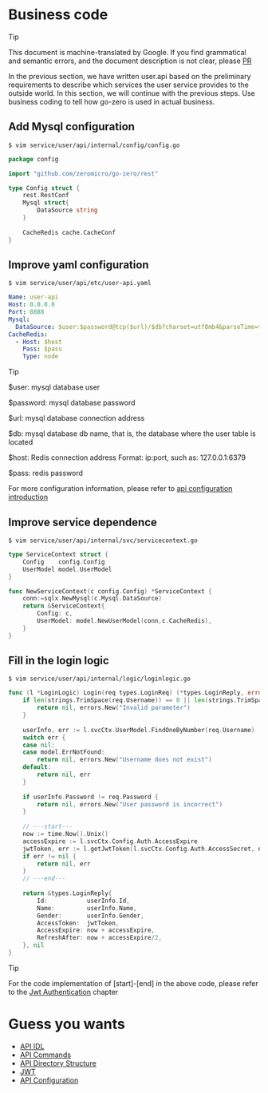 # Business code

> [!TIP]
> This document is machine-translated by Google. If you find grammatical and semantic errors, and the document description is not clear, please [PR](doc-contibute.md)

In the previous section, we have written user.api based on the preliminary requirements to describe which services the user service provides to the outside world. In this section, we will continue with the previous steps.
Use business coding to tell how go-zero is used in actual business.

## Add Mysql configuration
```shell
$ vim service/user/api/internal/config/config.go
```
```go
package config

import "github.com/zeromicro/go-zero/rest"

type Config struct {
    rest.RestConf
    Mysql struct{
        DataSource string
    }
    
    CacheRedis cache.CacheConf
}
```

## Improve yaml configuration
```shell
$ vim service/user/api/etc/user-api.yaml
```
```yaml
Name: user-api
Host: 0.0.0.0
Port: 8888
Mysql:
  DataSource: $user:$password@tcp($url)/$db?charset=utf8mb4&parseTime=true&loc=Asia%2FShanghai
CacheRedis:
  - Host: $host
    Pass: $pass
    Type: node
```

> [!TIP]
> $user: mysql database user
> 
> $password: mysql database password
> 
> $url: mysql database connection address
> 
> $db: mysql database db name, that is, the database where the user table is located
> 
> $host: Redis connection address Format: ip:port, such as: 127.0.0.1:6379
> 
> $pass: redis password
> 
> For more configuration information, please refer to [api configuration introduction](api-config.md)

## Improve service dependence
```shell
$ vim service/user/api/internal/svc/servicecontext.go
```
```go
type ServiceContext struct {
    Config    config.Config
    UserModel model.UserModel
}

func NewServiceContext(c config.Config) *ServiceContext {
    conn:=sqlx.NewMysql(c.Mysql.DataSource)
    return &ServiceContext{
        Config: c,
        UserModel: model.NewUserModel(conn,c.CacheRedis),
    }
}
```
## Fill in the login logic
```shell
$ vim service/user/api/internal/logic/loginlogic.go
```

```go
func (l *LoginLogic) Login(req types.LoginReq) (*types.LoginReply, error) {
    if len(strings.TrimSpace(req.Username)) == 0 || len(strings.TrimSpace(req.Password)) == 0 {
        return nil, errors.New("Invalid parameter")
    }
    
    userInfo, err := l.svcCtx.UserModel.FindOneByNumber(req.Username)
    switch err {
    case nil:
    case model.ErrNotFound:
        return nil, errors.New("Username does not exist")
    default:
        return nil, err
    }
    
    if userInfo.Password != req.Password {
        return nil, errors.New("User password is incorrect")
    }
    
    // ---start---
    now := time.Now().Unix()
    accessExpire := l.svcCtx.Config.Auth.AccessExpire
    jwtToken, err := l.getJwtToken(l.svcCtx.Config.Auth.AccessSecret, now, l.svcCtx.Config.Auth.AccessExpire, userInfo.Id)
    if err != nil {
        return nil, err
    }
    // ---end---
    
    return &types.LoginReply{
        Id:           userInfo.Id,
        Name:         userInfo.Name,
        Gender:       userInfo.Gender,
        AccessToken:  jwtToken,
        AccessExpire: now + accessExpire,
        RefreshAfter: now + accessExpire/2,
    }, nil
}  
```
> [!TIP]
> For the code implementation of [start]-[end] in the above code, please refer to the [Jwt Authentication](jwt.md) chapter

# Guess you wants
* [API IDL](api-grammar.md)
* [API Commands](goctl-api.md)
* [API Directory Structure](api-dir.md)
* [JWT](jwt.md)
* [API Configuration](api-config.md)
